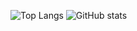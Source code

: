<!--
- 🔭 I’m currently working on Minishell
- 🌱 I’m currently learning C
- 👯 I’m looking to collaborate on ...
- 🤔 I’m looking for help with ...
- 💬 Ask me about ...
- 📫 How to reach me: ...
- 😄 Pronouns: ...
- ⚡ Fun fact: ...
<!DOCTYPE html>
<html>
  <body>
    <a href="https://github.com/JaeSeoKim/badge42"><img src="https://badge42.vercel.app/api/v2/cl1ljxdin001109lh6mg47k2p/stats?cursusId=21&coalitionId=45" alt="jfremond's 42 stats" /></a>
  </body>
</html>
-->
![Top Langs](https://github-readme-stats.vercel.app/api/top-langs/?username=jfremond&theme=tokyonight)
![GitHub stats](https://github-readme-stats.vercel.app/api?username=jfremond&show_icons=true&theme=tokyonight)
